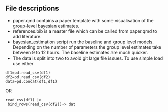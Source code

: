 ## File descriptions
- paper.qmd contains a paper template with some visualisation of the group-level bayesian estimates.
- references.bib is a master file which can be called from paper.qmd to add literature.
- bayesian_estimation script run the baseline and group level models.  Depending on the number of parameters the group level estimates take between 9 to 12 hours.  The baseline estimates are much quicker.
- The data is split into two to avoid git large file issues.  To use simple load use either

```{python}
df1=pd.read_csv(df1)
df2=pd.read_csv(df2)
data=pd.concat(df1,df1)
```
OR

```{R}
read_csv(df1) |>
 bind_rows(read_csv(df2))-> dat
```
